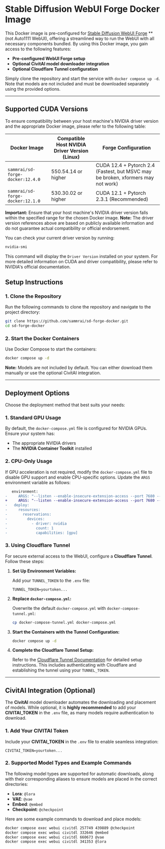 # Stable Diffusion WebUI Forge Docker Image

This Docker image is pre-configured for [Stable Diffusion WebUI Forge](https://github.com/lllyasviel/stable-diffusion-webui-forge) ** (not Auto1111 WebUI), offering a streamlined way to run the WebUI with all necessary components bundled. By using this Docker image, you gain access to the following features:

- **Pre-configured WebUI Forge setup**
- **Optional CivitAI model downloader integration**
- **Optional Cloudflare Tunnel configuration**

Simply clone the repository and start the service with `docker compose up -d`. Note that models are not included and must be downloaded separately using the provided options.

---

## Supported CUDA Versions

To ensure compatibility between your host machine's NVIDIA driver version and the appropriate Docker image, please refer to the following table:

| Docker Image                                 | Compatible Host NVIDIA Driver Version (Linux) | Forge Configuration                                      |
|----------------------------------------------|-----------------------------------------------|----------------------------------------------------------|
| `sammrai/sd-forge-docker:12.4.0`             | 550.54.14 or higher                           | CUDA 12.4 + Pytorch 2.4 (Fastest, but MSVC may be broken, xformers may not work)   |
| `sammrai/sd-forge-docker:12.1.0`             | 530.30.02 or higher                           | CUDA 12.1 + Pytorch 2.3.1 (Recommended)                                              |

**Important:** Ensure that your host machine's NVIDIA driver version falls within the specified range for the chosen Docker image.
**Note:** The driver version references above are based on publicly available information and do not guarantee actual compatibility or official endorsement.

You can check your current driver version by running:

```bash
nvidia-smi
```

This command will display the `Driver Version` installed on your system.
For more detailed information on CUDA and driver compatibility, please refer to NVIDIA's official documentation. 

## Setup Instructions

### 1. Clone the Repository

Run the following commands to clone the repository and navigate to the project directory:

```bash
git clone https://github.com/sammrai/sd-forge-docker.git
cd sd-forge-docker
```

### 2. Start the Docker Containers

Use Docker Compose to start the containers:

```bash
docker compose up -d
```

**Note:** Models are not included by default. You can either download them manually or use the optional CivitAI integration.

---

## Deployment Options

Choose the deployment method that best suits your needs:

### 1. Standard GPU Usage

By default, the `docker-compose.yml` file is configured for NVIDIA GPUs. Ensure your system has:

- The appropriate NVIDIA drivers
- The **NVIDIA Container Toolkit** installed

### 2. CPU-Only Usage

If GPU acceleration is not required, modify the `docker-compose.yml` file to disable GPU support and enable CPU-specific options. Update the `ARGS` environment variable as follows:

```diff
   environment:
-     ARGS: "--listen --enable-insecure-extension-access --port 7680 --api"
+     ARGS: "--listen --enable-insecure-extension-access --port 7680 --api --always-cpu --skip-torch-cuda-test"
-   deploy:
-     resources:
-       reservations:
-         devices:
-           - driver: nvidia
-             count: 1
-             capabilities: [gpu]
```

### 3. Using Cloudflare Tunnel

For secure external access to the WebUI, configure a **Cloudflare Tunnel**. Follow these steps:

1. **Set Up Environment Variables:**

   Add your `TUNNEL_TOKEN` to the `.env` file:
   ```
   TUNNEL_TOKEN=yourtoken...
   ```

2. **Replace `docker-compose.yml`:**

   Overwrite the default `docker-compose.yml` with `docker-compose-tunnel.yml`:
   ```bash
   cp docker-compose-tunnel.yml docker-compose.yml
   ```

3. **Start the Containers with the Tunnel Configuration:**

   ```bash
   docker compose up -d
   ```

4. **Complete the Cloudflare Tunnel Setup:**

   Refer to the [Cloudflare Tunnel Documentation](https://developers.cloudflare.com/cloudflare-one/connections/connect-apps/) for detailed setup instructions. This includes authenticating with Cloudflare and establishing the tunnel using your `TUNNEL_TOKEN`.

---

## CivitAI Integration (Optional)

The **CivitAI** model downloader automates the downloading and placement of models. While optional, it is **highly recommended** to add your **CIVITAI\_TOKEN** in the `.env` file, as many models require authentication to download.

### 1. Add Your CIVITAI Token

Include your **CIVITAI\_TOKEN** in the `.env` file to enable seamless integration:

```env
CIVITAI_TOKEN=yourtoken...
```

### 2. Supported Model Types and Example Commands

The following model types are supported for automatic downloads, along with their corresponding aliases to ensure models are placed in the correct directories:

- **Lora**: `@lora`
- **VAE**: `@vae`
- **Embed**: `@embed`
- **Checkpoint**: `@checkpoint`

Here are some example commands to download and place models:

```bash
docker compose exec webui civitdl 257749 439889 @checkpoint
docker compose exec webui civitdl 332646 @embed
docker compose exec webui civitdl 660673 @vae
docker compose exec webui civitdl 341353 @lora
```


